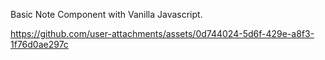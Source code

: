 Basic Note Component with Vanilla Javascript.



https://github.com/user-attachments/assets/0d744024-5d6f-429e-a8f3-1f76d0ae297c


